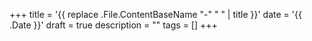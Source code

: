 +++
title = '{{ replace .File.ContentBaseName "-" " " | title }}'
date = '{{ .Date }}'
draft = true
description = ""
tags = []
+++
